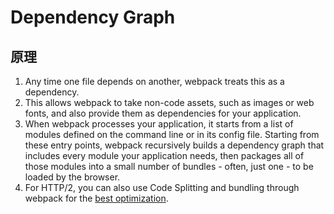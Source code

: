 # Dependency Graph

## 原理
1. Any time one file depends on another, webpack treats this as a dependency.
2. This allows webpack to take non-code assets, such as images or web fonts, and
also provide them as dependencies for your application.
3. When webpack processes your application, it starts from a list of modules
defined on the command line or in its config file. Starting from these entry
points, webpack recursively builds a dependency graph that includes every module
 your application needs, then packages all of those modules into a small number
of bundles - often, just one - to be loaded by the browser.
3. For HTTP/2, you can also use Code Splitting and bundling through webpack for
the [best optimization](https://medium.com/webpack/webpack-http-2-7083ec3f3ce6).
